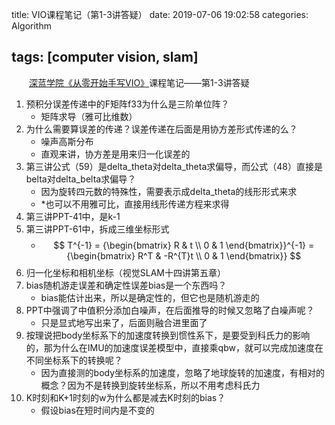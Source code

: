 title: VIO课程笔记（第1-3讲答疑）
date: 2019-07-06 19:02:58
categories: Algorithm

tags: [computer vision, slam]
---

　　[深蓝学院《从零开始手写VIO》](http://www.shenlanxueyuan.com/course/160)课程笔记——第1-3讲答疑
<!-- more -->
1. 预积分误差传递中的F矩阵f33为什么是三阶单位阵？
   - 矩阵求导（雅可比维数）
2. 为什么需要算误差的传递？误差传递在后面是用协方差形式传递的么？
   - 噪声高斯分布
   - 直观来讲，协方差是用来归一化误差的
3. 第三讲公式（59）是delta_theta对delta_theta求偏导，而公式（48）直接是belta对delta_belta求偏导？
   - 因为旋转四元数的特殊性，需要表示成delta_theta的线形形式来求
   - *也可以不用雅可比，直接用线形传递方程来求得
4. 第三讲PPT-41中，是k-1
5. 第三讲PPT-61中，拆成三维坐标形式
   - $$ T^{-1} = {\begin{bmatrix}
     R & t \\
     0 & 1
     \end{bmatrix}}^{-1} = {\begin{bmatrix}
     R^T & -R^{T}t \\
     0 & 1
     \end{bmatrix}} $$
6. 归一化坐标和相机坐标（视觉SLAM十四讲第五章）
7. bias随机游走误差和确定性误差bias是一个东西吗？
   - bias能估计出来，所以是确定性的，但它也是随机游走的
8. PPT中强调了中值积分添加白噪声，在后面推导的时候又忽略了白噪声呢？
   - 只是显式地写出来了，后面则融合进里面了
9. 按理说把body坐标系下的加速度转换到惯性系下，是要受到科氏力的影响的，那为什么在IMU的加速度误差模型中，直接乘qbw，就可以完成加速度在不同坐标系下的转换呢？
   - 因为直接测的body坐标系的加速度，忽略了地球旋转的加速度，有相对的概念？因为不是转换到旋转坐标系，所以不用考虑科氏力
10. K时刻和K+1时刻的w为什么都是减去K时刻的bias？
    - 假设bias在短时间内是不变的